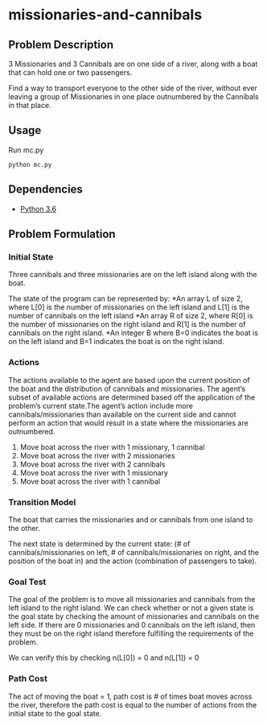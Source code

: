 # missionaries-and-cannibals

## Problem Description
3 Missionaries and 3 Cannibals are on one side of a river, along with a boat
that can hold one or two passengers.

Find a way to transport everyone to the other side of the river, without ever
leaving a group of Missionaries in one place outnumbered by the Cannibals in
that place.

## Usage
Run mc.py
```
python mc.py
```
## Dependencies
* <a href="https://www.python.org/downloads/release/python-360/">Python 3.6</a>

## Problem Formulation

### Initial State
Three cannibals and three missionaries are on the left island along with the boat.

The state of the program can be represented by:
*An array L of size 2, where L[0] is the number of missionaries on the left island and L[1] is the number of cannibals on the left island
*An array R of size 2, where R[0] is the number of missionaries on the right island and R[1] is the number of cannibals on the right island.
*An integer B where B=0 indicates the boat is on the left island and B=1 indicates the boat is on the right island.

### Actions
The actions available to the agent are based upon the current position of the boat and the distribution of cannibals and missionaries. The agent’s subset of available actions are determined based off the application of the problem’s current state.The agent’s action include more cannibals/missionaries than available on the current side and cannot perform an action that would result in a state where the missionaries are outnumbered.
1. Move boat across the river with 1 missionary, 1 cannibal
2. Move boat across the river with 2 missionaries
3. Move boat across the river with 2 cannibals
4. Move boat across the river with 1 missionary
5. Move boat across the river with 1 cannibal

### Transition Model
The boat that carries the missionaries and or cannibals from one island to the other.

The next state is determined by the current state: (# of cannibals/missionaries on left, # of cannibals/missionaries on right, and the position of the boat in) and the action (combination of passengers to take).

### Goal Test
The goal of the problem is to move all missionaries and cannibals from the left island to the right island. We can check whether or not a given state is the goal state by checking the amount of missionaries and cannibals on the left side. If there are 0 missionaries and 0 cannibals on the left island, then they must be on the right island therefore fulfilling the requirements of the problem.

We can verify this by checking n(L[0]) = 0 and n(L[1]) = 0

### Path Cost
The act of moving the boat = 1, path cost is # of times boat moves across the river, therefore the path cost is equal to the number of actions from the initial state to the goal state.




